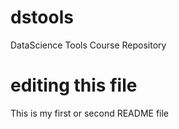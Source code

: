 # dstools
DataScience Tools Course Repository


# editing this file
This is my first or second README file
